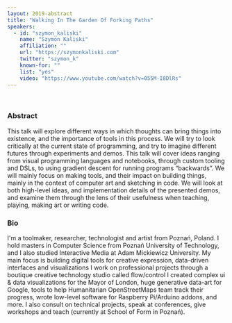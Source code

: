 ```yaml
---
layout: 2019-abstract
title: "Walking In The Garden Of Forking Paths"
speakers:
  - id: "szymon_kaliski"
    name: "Szymon Kaliski"
    affiliation: ""
    url: "https://szymonkaliski.com"
    twitter: "szymon_k"
    known-for: ""
    list: "yes"
    video: "https://www.youtube.com/watch?v=055M-I8DlRs"
---
```


<br/>

### Abstract

This talk will explore different ways in which thoughts can bring things into existence, and the importance of tools in this process. We will try to look critically at the current state of programming, and try to imagine different futures through experiments and demos. This talk will cover ideas ranging from visual programming languages and notebooks, through custom tooling and DSLs, to using gradient descent for running programs “backwards”. We will mainly focus on making tools, and their impact on building things, mainly in the context of computer art and sketching in code. We will look at both high-level ideas, and implementation details of the presented demos, and examine them through the lens of their usefulness when teaching, playing, making art or writing code.

### Bio

I'm a toolmaker, researcher, technologist and artist from Poznań, Poland. I hold masters in Computer Science from Poznań University of Technology, and I also studied Interactive Media at Adam Mickiewicz University. My main focus is building digital tools for creative expression, data-driven interfaces and visualizations I work on professional projects through a boutique creative technology studio called flow/control I created complex ui & data visualizations for the Mayor of London, huge generative data-art for Google, tools to help Humanitarian OpenStreetMaps team track their progress, wrote low-level software for Raspberry Pi/Arduino addons, and more. I also consult on technical projects, speak at conferences, give workshops and teach (currently at School of Form in Poznań).
